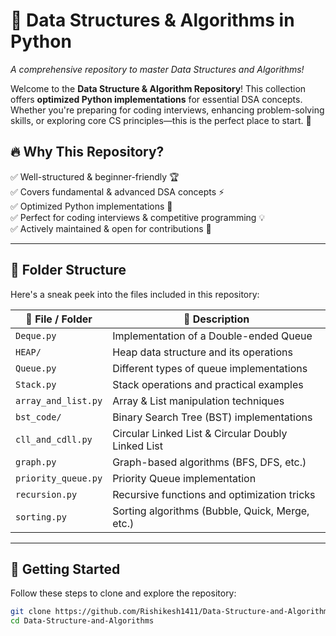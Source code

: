 # 🚀 **Data Structures & Algorithms in Python**  
_A comprehensive repository to master Data Structures and Algorithms!_

Welcome to the **Data Structure & Algorithm Repository**! This collection offers **optimized Python implementations** for essential DSA concepts. Whether you're preparing for coding interviews, enhancing problem-solving skills, or exploring core CS principles—this is the perfect place to start. 🌟

## 🔥 **Why This Repository?**
✅ Well-structured & beginner-friendly 🏆  
✅ Covers fundamental & advanced DSA concepts ⚡  
✅ Optimized Python implementations 🚀  
✅ Perfect for coding interviews & competitive programming 💡  
✅ Actively maintained & open for contributions 🤝  

---

## 📂 **Folder Structure**
Here's a sneak peek into the files included in this repository:

| 📁 File / Folder | 📜 Description |
|-----------------|--------------|
| `Deque.py` | Implementation of a Double-ended Queue |
| `HEAP/` | Heap data structure and its operations |
| `Queue.py` | Different types of queue implementations |
| `Stack.py` | Stack operations and practical examples |
| `array_and_list.py` | Array & List manipulation techniques |
| `bst_code/` | Binary Search Tree (BST) implementations |
| `cll_and_cdll.py` | Circular Linked List & Circular Doubly Linked List |
| `graph.py` | Graph-based algorithms (BFS, DFS, etc.) |
| `priority_queue.py` | Priority Queue implementation |
| `recursion.py` | Recursive functions and optimization tricks |
| `sorting.py` | Sorting algorithms (Bubble, Quick, Merge, etc.) |

---

## 🚀 **Getting Started**
Follow these steps to clone and explore the repository:

```bash
git clone https://github.com/Rishikesh1411/Data-Structure-and-Algorithms.git
cd Data-Structure-and-Algorithms
